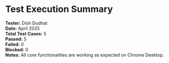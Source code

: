 # Test Execution Summary

**Tester:** Dish Dudhat  
**Date:** April 2025  
**Total Test Cases:** 5  
**Passed:** 5  
**Failed:** 0  
**Blocked:** 0  
**Notes:** All core functionalities are working as expected on Chrome Desktop.
